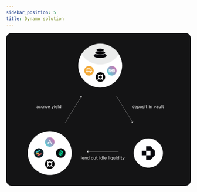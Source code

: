 ```yaml
---
sidebar_position: 5
title: Dynamo solution
---
```


![Dynamo solution](../../assets/deck/solution.png)
